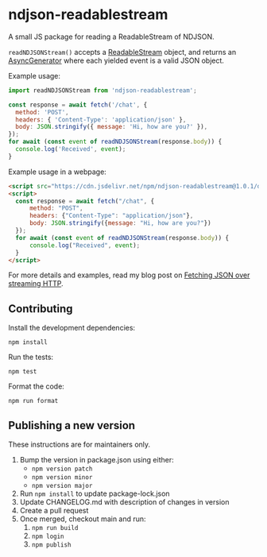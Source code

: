 # ndjson-readablestream

A small JS package for reading a ReadableStream of NDJSON.

`readNDJSONStream()` accepts a [ReadableStream](https://developer.mozilla.org/en-US/docs/Web/API/ReadableStream) object,
and returns an [AsyncGenerator](https://developer.mozilla.org/en-US/docs/Web/JavaScript/Reference/Global_Objects/AsyncGenerator) where each yielded event is a valid JSON object.

Example usage:

```javascript
import readNDJSONStream from 'ndjson-readablestream';

const response = await fetch('/chat', {
  method: 'POST',
  headers: { 'Content-Type': 'application/json' },
  body: JSON.stringify({ message: 'Hi, how are you?' }),
});
for await (const event of readNDJSONStream(response.body)) {
  console.log('Received', event);
}
```

Example usage in a webpage:

```html
<script src="https://cdn.jsdelivr.net/npm/ndjson-readablestream@1.0.1/dist/ndjson-readablestream.umd.js"></script>
<script>
  const response = await fetch("/chat", {
      method: "POST",
      headers: {"Content-Type": "application/json"},
      body: JSON.stringify({message: "Hi, how are you?"})
  });
  for await (const event of readNDJSONStream(response.body)) {
      console.log("Received", event);
  }
</script>
```

For more details and examples, read my blog post on [Fetching JSON over streaming HTTP](http://blog.pamelafox.org/2023/08/fetching-json-over-streaming-http.html).

## Contributing

Install the development dependencies:

```
npm install
```

Run the tests:

```
npm test
```

Format the code:

```
npm run format
```

## Publishing a new version

These instructions are for maintainers only.

1. Bump the version in package.json using either:
   - `npm version patch`
   - `npm version minor`
   - `npm version major`
2. Run `npm install` to update package-lock.json
3. Update CHANGELOG.md with description of changes in version
4. Create a pull request
5. Once merged, checkout main and run:
   1. `npm run build`
   1. `npm login`
   1. `npm publish`
